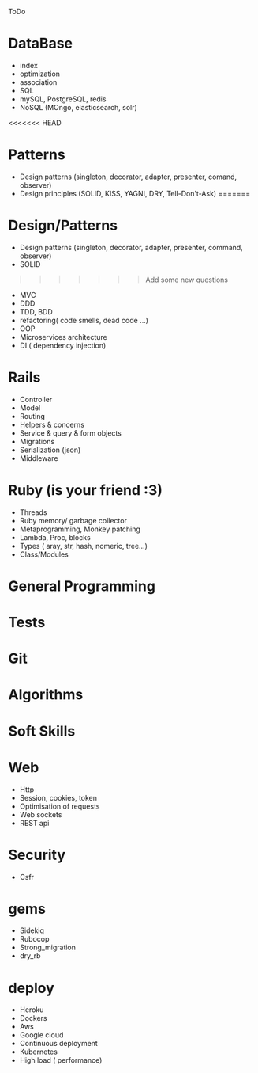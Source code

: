 ToDo

# DataBase
- index
- optimization
- association
- SQL
- mySQL, PostgreSQL, redis
- NoSQL (MOngo, elasticsearch, solr)

<<<<<<< HEAD
# Patterns
- Design patterns (singleton, decorator, adapter, presenter, comand, observer)
- Design principles (SOLID, KISS, YAGNI, DRY, Tell-Don't-Ask)
=======
# Design/Patterns
- Design patterns (singleton, decorator, adapter, presenter, command, observer)
- SOLID
>>>>>>> Add some new questions
- MVC
- DDD
- TDD, BDD
- refactoring( code smells, dead code ...)
- OOP
- Microservices architecture
- DI ( dependency injection)


# Rails
- Controller
- Model
- Routing
- Helpers & concerns
- Service & query & form objects
- Migrations
- Serialization (json)
- Middleware

# Ruby (is your friend :3)
- Threads
- Ruby memory/ garbage collector
- Metaprogramming, Monkey patching
- Lambda, Proc, blocks
- Types ( aray, str, hash, nomeric, tree…)
- Class/Modules

# General Programming

# Tests
# Git
# Algorithms
# Soft Skills
# Web
- Http
- Session, cookies, token
- Optimisation of requests
- Web sockets
- REST api

# Security
- Csfr

# gems
- Sidekiq
- Rubocop
- Strong_migration
- dry_rb

# deploy
- Heroku
- Dockers
- Aws
- Google cloud
- Continuous deployment
- Kubernetes
- High load  ( performance)
